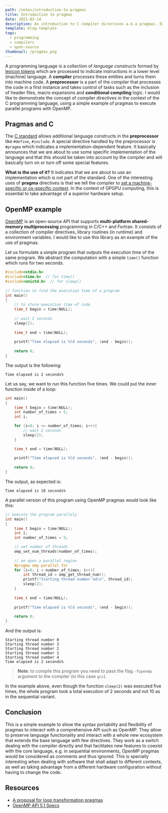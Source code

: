 ```yaml
---
path: /notes/introduction-to-pragmas
title: Introduction to pragmas
date: 2021-02-14
description: An introduction to C compiler directives a.k.a pragmas. Examples with OpenMP.
template: blog-template
tags:
  - programming
  - compilers
  - open-source
thumbnail: /pragmas.png
---
```


A programming language is a collection of *language constructs* formed by [lexicon tokens](https://en.wikipedia.org/wiki/Lexical_analysis#Token) which are processed to indicate instructions in a lower level (machine) language. A **compiler** processes these entities and turns them into machine code. A **preprocessor** is a part of the compiler that processes the code in a first instance and takes control of tasks such as the inclusion of header files, macro expansions and **conditional compiling** logic. I would like to demonstrate the concept of compiler directives in the context of the C programming language, using a simple example of pragmas to execute parallel programs with OpenMP.

## Pragmas and C

The [C standard](https://en.cppreference.com/w/c/header) allows additional language constructs in the **preprocessor** like `#define`, `#include`. A special directive handled by the preprocessor is `#pragma` which indicates a implementation-dependent feature. It basically announces that we are about to use some specific implementation of the language and that this should be taken into account by the compiler and will basically turn on or turn off some special features.

**What is the use of it?**  It indicates that we are about to use an implementation which is not part of the standard. One of the interesting uses of **pragma** directives is that we tell the compiler to [set a machine-specific or os-specific context](https://stackoverflow.com/a/232796). In the context of GPGPU computing, this is essential to take advantage of a superior hardware setup.

## OpenMP example

[OpenMP](https://www.openmp.org/) is an open-source API that supports **multi-platform shared-memory multiprocessing** programming in C/C++ and Fortran. It consists of a collection of compiler directives, library routines (in runtime) and environment variables. I would like to use this library as an example of the use of pragmas.

Let us formulate a simple program that outputs the execution time of the same program. We abstract the computation with a simple `time()` function which runs for two seconds.

```c
#include<stdio.h>
#include<time.h>  // for time()
#include<unistd.h>  // for sleep()
 
// function to find the execution time of a program
int main()
{
    // to store execution time of code
    time_t begin = time(NULL);
    
    // wait 2 seconds
    sleep(2);
    
    time_t end = time(NULL);
    
    printf("Time elapsed is %ld seconds", (end - begin));
 
    return 0;
}
```

The output is the following:

```text
Time elapsed is 2 seconds%
```

Let us say, we want to run this function five times. We could put the inner function inside of a loop:

```c
int main()
{
    time_t begin = time(NULL);
    int number_of_times = 5; 
    int i;

    for (i=0; i <= number_of_times; i++){
        // wait 2 seconds
        sleep(2);
    }   

    time_t end = time(NULL);
    
    printf("Time elapsed is %ld seconds", (end - begin));
 
    return 0;
}
```

The output, as expected is:

```text
Time elapsed is 10 seconds%
```

A parallel version of this program using OpenMP pragmas would look like this:

```c
// execute the program parallely
int main()
{
    time_t begin = time(NULL);
    int i;
    int number_of_times = 5; 

    // set number of threads 
    omp_set_num_threads(number_of_times);
    
    // we open a parallel region
    #pragma omp parallel for
    for (i=0; i < number_of_times; i++){
        int thread_id = omp_get_thread_num();
        printf("Starting thread number %d\n", thread_id);
        sleep(2);
    }
        
    time_t end = time(NULL);
    
    printf("Time elapsed is %ld seconds", (end - begin));
 
    return 0;
}
```

And the output is:

```text
Starting thread number 0
Starting thread number 3
Starting thread number 2
Starting thread number 1
Starting thread number 4
Time elapsed is 2 seconds%  
```

>**Note**: to compile this program you need to pass the flag `-fopenmp` argument to the compiler (in this case `gcc`).

In the example above, even though the function `sleep(2)` was executed five times, the whole program took a total execution of 2 seconds and not 10 as in the sequential variant.

## Conclusion

This is a simple example to show the syntax portability and flexibility of pragmas to interact with a comprehensive API such as OpenMP. They allow to preserve language functionality and interact with a whole new ecosystem that extends the base language with few directives. They work as a switch dealing with the compiler directly and that facilitates new features to coexist with the core language, e.g. in sequential environments, OpenMP pragmas would be considered as comments and thus ignored. This is specially interesting when dealing with software that shall adapt to different contexts, as well as taking advantage from a different hardware configuration without having to change the code.

## Resources

- [A proposal for loop transformation pragmas](https://link.springer.com/chapter/10.1007/978-3-319-98521-3_3)
- [OpenMP API 5.1 Specs](https://www.openmp.org/wp-content/uploads/OpenMP-API-Specification-5-1.pdf)